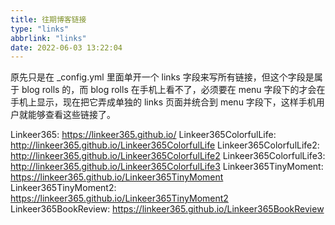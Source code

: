 ```yaml
---
title: 往期博客链接
type: "links"
abbrlink: "links"
date: 2022-06-03 13:22:04
---
```


原先只是在 _config.yml 里面单开一个 links 字段来写所有链接，但这个字段是属于 blog rolls 的，而 blog rolls 在手机上看不了，必须要在 menu 字段下的才会在手机上显示，现在把它弄成单独的 links 页面并统合到 menu 字段下，这样手机用户就能够查看这些链接了。

Linkeer365: https://linkeer365.github.io/
Linkeer365ColorfulLife: http://linkeer365.github.io/Linkeer365ColorfulLife
Linkeer365ColorfulLife2: http://linkeer365.github.io/Linkeer365ColorfulLife2
Linkeer365ColorfulLife3: http://linkeer365.github.io/Linkeer365ColorfulLife3
Linkeer365TinyMoment: https://linkeer365.github.io/Linkeer365TinyMoment
Linkeer365TinyMoment2: https://linkeer365.github.io/Linkeer365TinyMoment2
Linkeer365BookReview: https://linkeer365.github.io/Linkeer365BookReview